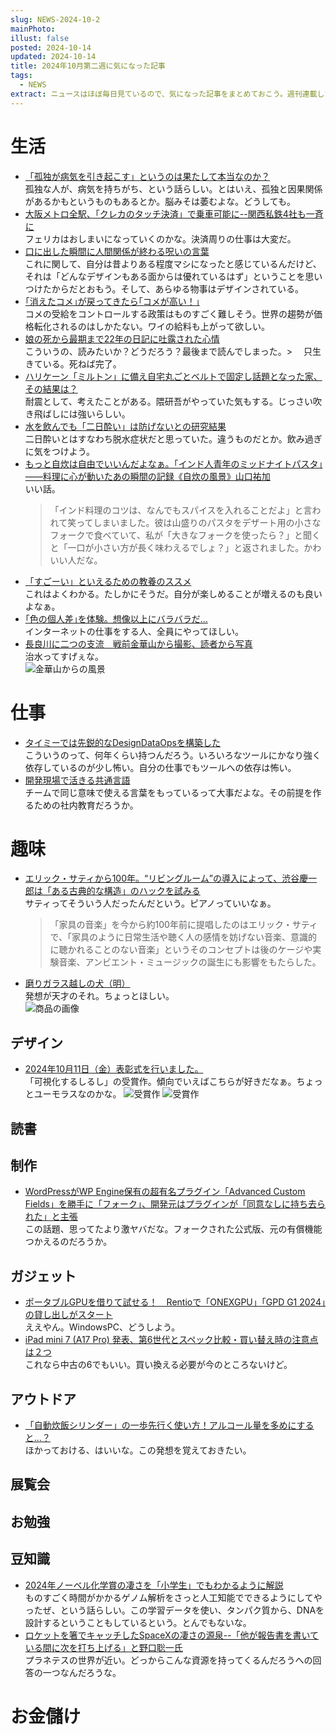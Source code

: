 ```yaml
---
slug: NEWS-2024-10-2
mainPhoto: 
illust: false
posted: 2024-10-14
updated: 2024-10-14
title: 2024年10月第二週に気になった記事
tags:
  - NEWS
extract: ニュースはほぼ毎日見ているので、気になった記事をまとめておこう。週刊連載したい。
---
```

# 生活

-  [「孤独が病気を引き起こす」というのは果たして本当なのか？](https://gigazine.net/news/20241012-loneliness-direct-cause-disease/)  
  孤独な人が、病気を持ちがち、という話らしい。とはいえ、孤独と因果関係があるかもというものもあるとか。脳みそは萎むよな。どうしても。
- [大阪メトロ全駅、「クレカのタッチ決済」で乗車可能に--関西私鉄4社も一斉に](https://japan.cnet.com/article/35224758/)  
  フェリカはおしまいになっていくのかな。決済周りの仕事は大変だ。
- [口に出した瞬間に人間関係が終わる呪いの言葉](https://blog.tinect.jp/?p=87832)  
  これに関して、自分は昔よりある程度マシになったと感じているんだけど、それは「どんなデザインもある面からは優れているはず」ということを思いつけたからだとおもう。そして、あらゆる物事はデザインされている。
- [｢消えたコメ｣が戻ってきたら｢コメが高い！｣](https://toyokeizai.net/articles/-/831848?page=4)  
  コメの受給をコントロールする政策はものすごく難しそう。世界の趨勢が価格転化されるのはしかたない。ワイの給料も上がって欲しい。
- [娘の死から最期まで22年の日記に吐露された心情](https://toyokeizai.net/articles/-/832181)  
  こういうの、読みたいか？どうだろう？最後まで読んでしまった。>  只生きている。死ねば完了。
- [ハリケーン「ミルトン」に備え自宅丸ごとベルトで固定し話題となった家、その結果は？](https://karapaia.com/archives/458848.html)  
  耐震として、考えたことがある。隈研吾がやっていた気もする。じっさい吹き飛ばしには強いらしい。
- [水を飲んでも「二日酔い」は防げないとの研究結果](https://gigazine.net/news/20241014-water-save-hangover/)  
  二日酔いとはすなわち脱水症状だと思っていた。違うものだとか。飲み過ぎに気をつけよう。
- [もっと自炊は自由でいいんだよなぁ。「インド人青年のミッドナイトパスタ」――料理に心が動いたあの瞬間の記録《自炊の風景》山口祐加](https://nhkbook-hiraku.com/n/n7aa4720e2ce1)  
  いい話。  
  > 「インド料理のコツは、なんでもスパイスを入れることだよ」と言われて笑ってしまいました。彼は山盛りのパスタをデザート用の小さなフォークで食べていて、私が「大きなフォークを使ったら？」と聞くと「一口が小さい方が長く味わえるでしょ？」と返されました。かわいい人だな。
- [「すごーい」といえるための教養のススメ](https://blog.tinect.jp/?p=87863)  
  これはよくわかる。たしかにそうだ。自分が楽しめることが増えるのも良いよなぁ。
- [｢色の個人差｣を体験。想像以上にバラバラだ…](https://www.gizmodo.jp/2024/10/ceatec-2024-toppan-color.html)  
  インターネットの仕事をする人、全員にやってほしい。
- [長良川に二つの支流　戦前金華山から撮影、読者から写真](https://www.chunichi.co.jp/article/369160)  
  治水ってすげぇな。  
  ![金華山からの風景](images/news/2024/2024-10-14-NEWS/04.png)
# 仕事

- [タイミーでは先鋭的なDesignDataOpsを構築した](https://note.com/_yyyyy/n/n82a4b4ea9d98)  
  こういうのって、何年くらい持つんだろう。いろいろなツールにかなり強く依存しているのが少し怖い。自分の仕事でもツールへの依存は怖い。
- [開発現場で活きる共通言語](https://baigie.me/nippo/2024/10/15/commonlanguage_kanno/)  
  チームで同じ意味で使える言葉をもっているって大事だよな。その前提を作るための社内教育だろうか。

# 趣味

- [エリック・サティから100年。“リビングルーム”の導入によって、渋谷慶一郎は「ある古典的な構造」のハックを試みる](https://wired.jp/article/keiichiro-shibuya-playing-piano-living-room/)  
  サティってそういう人だったんだという。ピアノっていいなぁ。  
  > 「家具の音楽」を今から約100年前に提唱したのはエリック・サティで、「家具のように日常生活や聴く人の感情を妨げない音楽、意識的に聴かれることのない音楽」というそのコンセプトは後のケージや実験音楽、アンビエント・ミュージックの誕生にも影響をもたらした。
- [磨りガラス越しの犬（明）](https://suzuri.jp/jun_kumaori/16254720/acrylic-block/m/clear)  
  発想が天才のそれ。ちょっとほしい。  
  ![商品の画像](images/news/2024/2024-10-14-NEWS/01.png)

## デザイン

- [2024年10月11日（金）表彰式を行いました。](https://sndc.design/news/2682/)  
  「可視化するしるし」の受賞作。傾向でいえばこちらが好きだなぁ。ちょっとユーモラスなのかな。
  ![受賞作](images/news/2024/2024-10-14-NEWS/02.png)
  ![受賞作](images/news/2024/2024-10-14-NEWS/03.png)

## 読書

## 制作

- [WordPressがWP Engine保有の超有名プラグイン「Advanced Custom Fields」を勝手に「フォーク」、開発元はプラグインが「同意なしに持ち去られた」と主張](https://gigazine.net/news/20241015-wordpress-acf-plugin-fork/)  
  この話題、思ってたより激ヤバだな。フォークされた公式版、元の有償機能つかえるのだろうか。

## ガジェット

- [ポータブルGPUを借りて試せる！　Rentioで「ONEXGPU」「GPD G1 2024」の貸し出しがスタート](https://www.itmedia.co.jp/pcuser/articles/2410/15/news163.html)  
  ええやん。WindowsPC、どうしよう。
- [iPad mini 7 (A17 Pro) 発表、第6世代とスペック比較・買い替え時の注意点は２つ](https://tabkul.com/?p=296096&utm_source=rss&utm_medium=rss&utm_campaign=post-296096)  
  これなら中古の6でもいい。買い換える必要が今のところないけど。

## アウトドア

- [「自動炊飯シリンダー」の一歩先行く使い方！アルコール量を多めにすると…？](https://www.bepal.net/archives/462847)  
  ほかっておける、はいいな。この発想を覚えておきたい。

## 展覧会

## お勉強

## 豆知識

- [2024年ノーベル化学賞の凄さを「小学生」でもわかるように解説](https://nazology.kusuguru.co.jp/archives/163580)  
  ものすごく時間がかかるゲノム解析をさっと人工知能でできるようにしてやったぜ、という話らしい。この学習データを使い、タンパク質から、DNAを設計するということもしているという。とんでもないな。
- [ロケットを箸でキャッチしたSpaceXの凄さの源泉--「他が報告書を書いている間に次を打ち上げる」と野口聡一氏](https://japan.cnet.com/article/35224915/)  
  プラネテスの世界が近い。どっからこんな資源を持ってくるんだろうへの回答の一つなんだろうな。

# お金儲け
